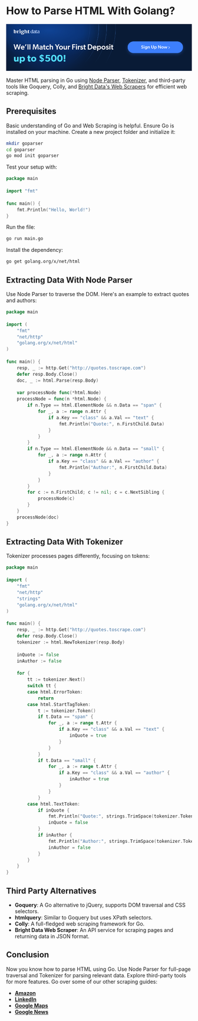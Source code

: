 # How to Parse HTML With Golang?

[![Promo](https://github.com/luminati-io/LinkedIn-Scraper/raw/main/Proxies%20and%20scrapers%20GitHub%20bonus%20banner.png)](https://brightdata.com/) 

Master HTML parsing in Go using [Node Parser](https://www.npmjs.com/package/node-html-parser), [Tokenizer](https://github.com/greim/html-tokenizer), and third-party tools like Goquery, Colly, and [Bright Data's Web Scrapers](https://brightdata.com/products/web-scraper) for efficient web scraping.

## Prerequisites

Basic understanding of Go and Web Scraping is helpful. Ensure Go is installed on your machine. Create a new project folder and initialize it:

```bash
mkdir goparser
cd goparser
go mod init goparser
```

Test your setup with:

```go
package main

import "fmt"

func main() {
    fmt.Println("Hello, World!")
}
```

Run the file:

```bash
go run main.go
```

Install the dependency:

```bash
go get golang.org/x/net/html
```

## Extracting Data With Node Parser

Use Node Parser to traverse the DOM. Here's an example to extract quotes and authors:

```go
package main

import (
    "fmt"
    "net/http"
    "golang.org/x/net/html"
)

func main() {
    resp, _ := http.Get("http://quotes.toscrape.com")
    defer resp.Body.Close()
    doc, _ := html.Parse(resp.Body)

    var processNode func(*html.Node)
    processNode = func(n *html.Node) {
        if n.Type == html.ElementNode && n.Data == "span" {
            for _, a := range n.Attr {
                if a.Key == "class" && a.Val == "text" {
                    fmt.Println("Quote:", n.FirstChild.Data)
                }
            }
        }
        if n.Type == html.ElementNode && n.Data == "small" {
            for _, a := range n.Attr {
                if a.Key == "class" && a.Val == "author" {
                    fmt.Println("Author:", n.FirstChild.Data)
                }
            }
        }
        for c := n.FirstChild; c != nil; c = c.NextSibling {
            processNode(c)
        }
    }
    processNode(doc)
}
```

## Extracting Data With Tokenizer

Tokenizer processes pages differently, focusing on tokens:

```go
package main

import (
    "fmt"
    "net/http"
    "strings"
    "golang.org/x/net/html"
)

func main() {
    resp, _ := http.Get("http://quotes.toscrape.com")
    defer resp.Body.Close()
    tokenizer := html.NewTokenizer(resp.Body)

    inQuote := false
    inAuthor := false

    for {
        tt := tokenizer.Next()
        switch tt {
        case html.ErrorToken:
            return
        case html.StartTagToken:
            t := tokenizer.Token()
            if t.Data == "span" {
                for _, a := range t.Attr {
                    if a.Key == "class" && a.Val == "text" {
                        inQuote = true
                    }
                }
            }
            if t.Data == "small" {
                for _, a := range t.Attr {
                    if a.Key == "class" && a.Val == "author" {
                        inAuthor = true
                    }
                }
            }
        case html.TextToken:
            if inQuote {
                fmt.Println("Quote:", strings.TrimSpace(tokenizer.Token().Data))
                inQuote = false
            }
            if inAuthor {
                fmt.Println("Author:", strings.TrimSpace(tokenizer.Token().Data))
                inAuthor = false
            }
        }
    }
}
```

## Third Party Alternatives

- **Goquery**: A Go alternative to jQuery, supports DOM traversal and CSS selectors.
- **htmlquery**: Similar to Goquery but uses XPath selectors.
- **Colly**: A full-fledged web scraping framework for Go.
- **Bright Data Web Scraper**: An API service for scraping pages and returning data in JSON format.

## Conclusion

Now you know how to parse HTML using Go. Use Node Parser for full-page traversal and Tokenizer for parsing relevant data. Explore third-party tools for more features. Go over some of our other scraping guides:

- [**Amazon**](https://github.com/luminati-io/LinkedIn-Scraper)
- [**LinkedIn**](https://github.com/luminati-io/LinkedIn-Scraper)
- [**Google Maps**](https://github.com/luminati-io/Google-Maps-Scraper)
- [**Google News**](https://github.com/luminati-io/Google-News-Scraper)
